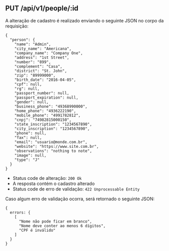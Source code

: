 ## PUT /api/v1/people/:id

A alteração de cadastro é realizado enviando o seguinte JSON no corpo da requisição:

```
{
  "person": {
    "name": "Admin",
    "city_name": "Americana",
    "company_name": "Company One",
    "address": "1st Street",
    "number": "899",
    "complement": "Casa",
    "district": "St. John",
    "zip": "89999000",
    "birth_date": "2016-04-05",
    "cpf": null,
    "rg": null,
    "passport_number": null,
    "passport_expiration": null,
    "gender": null,
    "business_phone": "49368990000",
    "home_phone": "4936222190",
    "mobile_phone": "4991782812",
    "cnpj": "74982815000150",
    "state_inscription": "1234567890",
    "city_inscription": "1234567890",
    "phone": null,
    "fax": null,
    "email": "usuario@monde.com.br",
    "website": "https://www.site.com.br",
    "observations": "nothing to note",
    "image": null,
    "type": "J"
  }
}
```

- Status code de alteração: `200 Ok`
- A resposta contém o cadastro alterado
- Status code de erro de validação: `422 Unprocessable Entity`

Caso algum erro de validação ocorra, será retornado o seguinte JSON:

```
{
  errors: {
    [
      "Nome não pode ficar em branco",
      "Nome deve conter ao menos 6 dígitos",
      "CPF é inválido"
    ]
  }
}
```
